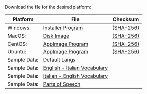 Download the file for the desired platform:

Platform|File|Checksum
---|---|---
Windows:| [Installer Program](https://github.com/MidnightJava/vocab-builder-dist/raw/refs/heads/main/vocab_builder_1.0.1_x64-setup.exe) |[(SHA-256)](https://github.com/MidnightJava/vocab-builder-dist/raw/refs/heads/main/vocab_builder_1.0.1_x64-setup.exe.sha256)
MacOS: |[Disk Image](https://github.com/MidnightJava/vocab-builder-dist/raw/refs/heads/main/vocab_builder_1.0.1_x64.dmg) |[(SHA-256)](https://github.com/MidnightJava/vocab-builder-dist/raw/refs/heads/main/vocab_builder_1.0.1_x64.dmg.sha256)
CentOS:| [AppImage Program](https://github.com/MidnightJava/vocab-builder-dist/raw/refs/heads/main/vocab-builder_1.0.1_centos_amd64.AppImage) |[(SHA-256)](https://github.com/MidnightJava/vocab-builder-dist/raw/refs/heads/main/vocab-builder_1.0.1_centos_amd64.AppImage.sha256)
Ubuntu:| [AppImage Program](https://github.com/MidnightJava/vocab-builder-dist/raw/refs/heads/main/vocab-builder_1.0.1_ubuntu_amd64.AppImage) |[(SHA-256)](https://github.com/MidnightJava/vocab-builder-dist/raw/refs/heads/main/vocab-builder_1.0.1_ubuntu_amd64.AppImage.sha256)
Sample Data: |[Default Langs](https://github.com/MidnightJava/vocab-builder-dist/raw/refs/heads/main/data/default_langs.json)|
Sample Data: | [English - Italian Vocabulary](https://github.com/MidnightJava/vocab-builder-dist/raw/refs/heads/main/data/en_it_vocab.json)|
Sample Data: | [Italian - English Vocabulary](https://github.com/MidnightJava/vocab-builder-dist/raw/refs/heads/main/data/it_en_vocab.json)|
Sample Data: | [Parts of Speech](https://github.com/MidnightJava/vocab-builder-dist/raw/refs/heads/main/data/parts_of_speech.json)
